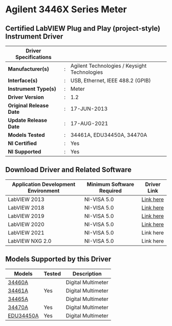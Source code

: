 # Agilent 3446X Series Meter
## Certified LabVIEW Plug and Play (project-style) Instrument Driver

| Driver Specifications |     |  |
| --------------------- | --- |--|
| **Manufacturer(s)**       | :   | Agilent Technologies / Keysight Technologies |
|**Interface(s)**|:  |USB, Ethernet, IEEE 488.2 (GPIB)|
|**Instrument Type(s)**|: |Meter|
|**Driver Version**|: |1.2|
|**Original Release Date**|: |17-JUN-2013|
|**Update Release Date**|: |17-AUG-2021|
|**Models Tested**|: |34461A, EDU34450A, 34470A|
|**NI Certified**|: |Yes|
|**NI Supported**|: |Yes|

## Download Driver and Related Software

| Application Development Environment | Minimum Software Required | Driver Link |
| ----------------------------------- | ------------------------- | ----------- |
|LabVIEW 2013|	 NI-VISA 5.0	|[Link here](https://github.com/abahetik/Keysight-Technologies-ag3446x-Meter/archive/refs/tags/LabVIEW-v.2013.zip)|
|LabVIEW 2018|	 NI-VISA 5.0	|[Link here](https://github.com/abahetik/Keysight-Technologies-ag3446x-Meter/archive/refs/tags/v2018.zip)|
|LabVIEW 2019|	 NI-VISA 5.0	|[Link here](https://github.com/abahetik/Keysight-Technologies-ag3446x-Meter/releases/download/v2019/Agilent.3446X.Series.zip)|
|LabVIEW 2020|	 NI-VISA 5.0	|[Link here](https://github.com/abahetik/Keysight-Technologies-ag3446x-Meter/releases/download/v2020/Agilent.3446X.Series.zip)|
|LabVIEW 2021|	 NI-VISA 5.0	|Link here|
|LabVIEW NXG 2.0|	 NI-VISA 5.0  |Link here|

## Models Supported by this Driver

| Models | Tested | Description |
| ------ | ------ | ----------- |
|[34460A](https://github.com/abahetik/Keysight-Technologies-ag3446x-Meter/tree/main)|		  |Digital Multimeter|
|[34461A](https://github.com/abahetik/Keysight-Technologies-ag3446x-Meter/tree/main)|	Yes	|Digital Multimeter|
|[34465A](https://github.com/abahetik/Keysight-Technologies-ag3446x-Meter/tree/main)|		|Digital Multimeter|
|[34470A](https://github.com/abahetik/Keysight-Technologies-ag3446x-Meter/tree/main)|	Yes	|Digital Multimeter|
|[EDU34450A](https://github.com/abahetik/Keysight-Technologies-ag3446x-Meter/tree/main)|	Yes	|Digital Multimeter|
